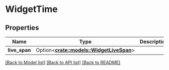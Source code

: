# WidgetTime

## Properties

Name | Type | Description | Notes
------------ | ------------- | ------------- | -------------
**live_span** | Option<[**crate::models::WidgetLiveSpan**](WidgetLiveSpan.md)> |  | [optional]

[[Back to Model list]](../README.md#documentation-for-models) [[Back to API list]](../README.md#documentation-for-api-endpoints) [[Back to README]](../README.md)


